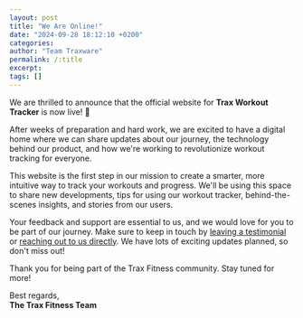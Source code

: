 ```yaml
---
layout: post
title: "We Are Online!"
date: "2024-09-28 18:12:10 +0200"
categories: 
author: "Team Traxware"
permalink: /:title
excerpt: 
tags: []
---
```

We are thrilled to announce that the official website for **Trax Workout Tracker** is now live! 🎉

After weeks of preparation and hard work, we are excited to have a digital home where we can share updates about our journey, the technology behind our product, and how we're working to revolutionize workout tracking for everyone.

This website is the first step in our mission to create a smarter, more intuitive way to track your workouts and progress. We'll be using this space to share new developments, tips for using our workout tracker, behind-the-scenes insights, and stories from our users.

Your feedback and support are essential to us, and we would love for you to be part of our journey. Make sure to keep in touch by [leaving a testimonial](/Testimonials) or [reaching out to us directly](/Contact). We have lots of exciting updates planned, so don't miss out!

Thank you for being part of the Trax Fitness community. Stay tuned for more!

Best regards,  
**The Trax Fitness Team**